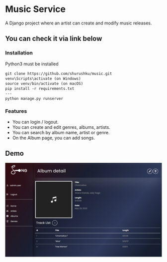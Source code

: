 # Music Service
A Django project where an artist can create and modify music releases.

## You can check it via link below


### Installation
Python3 must be installed
```shell
git clone https://github.com/shurushku/music.git
venv\Scripts\activate (on Windows)
source venv/bin/activate (on macOS)
pip install -r requirements.txt
---
python manage.py runserver
```

### Features
* You can login / logout.
* You can create and edit genres, albums, artists.
* You can search by album name, artist or genre.
* On the Album page, you can add songs.

## Demo
![Website Interface](demo.PNG)
